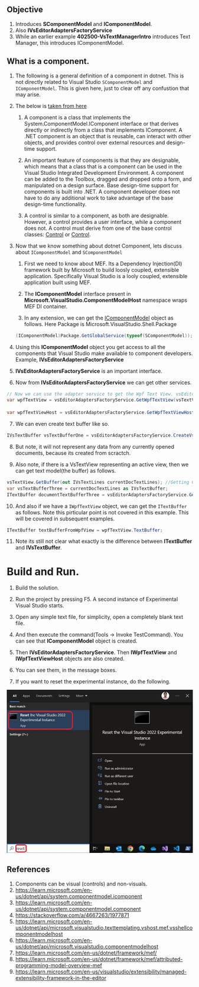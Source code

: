 ## Objective 

1. Introduces **SComponentModel** and **IComponentModel**. 
2. Also **IVsEditorAdaptersFactoryService**
3. While an earlier example **402500-VsTextManagerIntro** introduces Text Manager, this introduces IComponentModel.

## What is a component.

1. The following is a general definition of a component in dotnet. This is not directly related to Visual Studio `SComponentModel` and `IComponentModel`. This is given here, just to clear off any confustion that may arise.

2. The below is [taken from here](https://learn.microsoft.com/en-us/dotnet/visual-basic/developing-apps/creating-and-using-components)

   1. A component is a class that implements the System.ComponentModel.IComponent interface or that derives directly or indirectly from a class that implements IComponent. A .NET component is an object that is reusable, can interact with other objects, and provides control over external resources and design-time support.

   2. An important feature of components is that they are designable, which means that a class that is a component can be used in the Visual Studio Integrated Development Environment. A component can be added to the Toolbox, dragged and dropped onto a form, and manipulated on a design surface. Base design-time support for components is built into .NET. A component developer does not have to do any additional work to take advantage of the base design-time functionality.

   3. A control is similar to a component, as both are designable. However, a control provides a user interface, while a component does not. A control must derive from one of the base control classes: [Control](https://learn.microsoft.com/en-us/dotnet/api/system.windows.forms.control) or [Control](https://learn.microsoft.com/en-us/dotnet/api/system.web.ui.control).

3. Now that we know something about dotnet Component, lets discuss about `IComponentModel` and `SComponentModel`
   
   1. First we need to know about MEF. Its a Dependency Injection(DI) framework built by Microsoft to build loosly coupled, extensible application. Specifically Visual Studio is a looly coupled, extensible application built using MEF.

   2. The **IComponentModel** interface present in **Microsoft.VisualStudio.ComponentModelHost** namespace wraps MEF DI container. 

   3. In any extension, we can get the [IComponentModel](https://learn.microsoft.com/en-us/dotnet/api/system.web.ui.control) object as follows. Here Package is Microsoft.VisualStudio.Shell.Package

   ```cs
   (IComponentModel)Package.GetGlobalService(typeof(SComponentModel));
   ```

4. Using this **IComponentModel** object you get access to all the components that Visual Studio make available to component developers. Example, **IVsEditorAdaptersFactoryService**
   
5. **IVsEditorAdaptersFactoryService** is an important interface. 

6. Now from **IVsEditorAdaptersFactoryService** we can get other services.

```cs
// Now we can use the adapter service to get the Wpf Text View. vsEditorAdaptersFactoryService
var wpfTextView = vsEditorAdaptersFactoryService.GetWpfTextView(vsTextView);

var wpfTextViewHost = vsEditorAdaptersFactoryService.GetWpfTextViewHost(vsTextView);   
```

7. We can even create text buffer like so. 
```cs
IVsTextBuffer vsTextBufferOne = vsEditorAdaptersFactoryService.CreateVsTextBufferAdapter(this.package);
```

8. But note, it will not represent any data from any currently opened documents, because its created from scractch.

9. Also note, if there is a VsTextView representing an active view, then we can get text model(the buffer) as follows.

```cs
vsTextView.GetBuffer(out IVsTextLines currentDocTextLines); //Getting Current Text Lines 
var vsTextBufferThree = currentDocTextLines as IVsTextBuffer;
ITextBuffer documentTextBufferThree = vsEditorAdaptersFactoryService.GetDocumentBuffer(vsTextBufferThree);
```

10. And also if we have a `IWpfTextView` object, we can get the `ITextBuffer` as follows. Note this pirticular point is not covered in this example. This will be covered in subsequent examples. 
```cs
ITextBuffer textBufferFromWpfView = wpfTextView.TextBuffer;
```
11. Note its still not clear what exactly is the difference between **ITextBuffer** and **IVsTextBuffer**.



# Build and Run.

1. Build the solution.

2. Run the project by pressing F5. A second instance of Experimental Visual Studio starts.

3. Open any simple text file, for simplicity, open a completely blank text file. 
4. And then execute the command(Tools -> Invoke TestCommand). You can see that **IComponentModel** object is created.

5. Then **IVsEditorAdaptersFactoryService**. Then **IWpfTextView** and **IWpfTextViewHost** objects are also created.

6. You can see them, in the message boxes.

7. If you want to reset the experimental instance, do the following.

![Reset Exp Vs](./../200500-VSixBlankProjectAnalysis/images/57_50_ResetVsExpIntance.jpg)

## References
1. Components can be visual (controls) and non-visuals.
2. https://learn.microsoft.com/en-us/dotnet/api/system.componentmodel.icomponent
3. https://learn.microsoft.com/en-us/dotnet/api/system.componentmodel.component
4. https://stackoverflow.com/a/4667263/1977871
5. https://learn.microsoft.com/en-us/dotnet/api/microsoft.visualstudio.texttemplating.vshost.mef.vsshellcomponentmodelhost
6. https://learn.microsoft.com/en-us/dotnet/api/microsoft.visualstudio.componentmodelhost
7. https://learn.microsoft.com/en-us/dotnet/framework/mef/
8. https://learn.microsoft.com/en-us/dotnet/framework/mef/attributed-programming-model-overview-mef
9. https://learn.microsoft.com/en-us/visualstudio/extensibility/managed-extensibility-framework-in-the-editor
